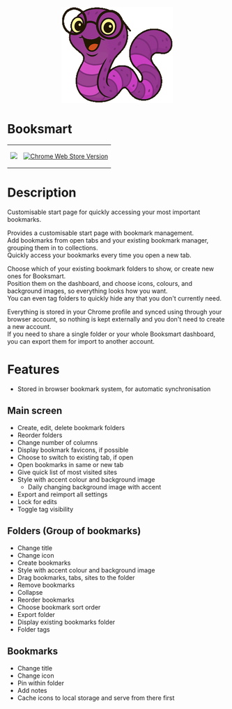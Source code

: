 <div align="center">

![Booky](booky-256.png)

</div>

# Booksmart

<table>
<tr><td>

[<img src="https://github.com/kazcfz/Browser-Promotional-Badges/raw/refs/heads/main/Google/Chrome%20Web%20Store/SVG%20(with%20border).svg" height="45px">](https://chromewebstore.google.com/detail/booksmart/chdioebfigbkodldfombonmoocefgefk?authuser=0&hl=en-GB)

</td><td>

[![Chrome Web Store Version](https://img.shields.io/chrome-web-store/v/chdioebfigbkodldfombonmoocefgefk)](https://chromewebstore.google.com/detail/booksmart/chdioebfigbkodldfombonmoocefgefk?authuser=0&hl=en-GB)

</td></tr></table>

# Description
Customisable start page for quickly accessing your most important bookmarks.

Provides a customisable start page with bookmark management.  
Add bookmarks from open tabs and your existing bookmark manager, grouping them in to collections.  
Quickly access your bookmarks every time you open a new tab.

Choose which of your existing bookmark folders to show, or create new ones for Booksmart.  
Position them on the dashboard, and choose icons, colours, and background images, so everything looks how you want.  
You can even tag folders to quickly hide any that you don't currently need.

Everything is stored in your Chrome profile and synced using through your browser account, so nothing is kept externally and you don't need to create a new account.  
If you need to share a single folder or your whole Booksmart dashboard, you can export them for import to another account.

# Features
- Stored in browser bookmark system, for automatic synchronisation

## Main screen
- Create, edit, delete bookmark folders
- Reorder folders
- Change number of columns
- Display bookmark favicons, if possible
- Choose to switch to existing tab, if open
- Open bookmarks in same or new tab
- Give quick list of most visited sites
- Style with accent colour and background image
  - Daily changing background image with accent
- Export and reimport all settings
- Lock for edits
- Toggle tag visibility

## Folders (Group of bookmarks)
- Change title
- Change icon
- Create bookmarks
- Style with accent colour and background image
- Drag bookmarks, tabs, sites to the folder
- Remove bookmarks
- Collapse
- Reorder bookmarks
- Choose bookmark sort order
- Export folder
- Display existing bookmarks folder
- Folder tags

## Bookmarks
- Change title
- Change icon
- Pin within folder
- Add notes
- Cache icons to local storage and serve from there first